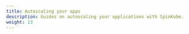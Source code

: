 ```yaml
---
title: Autoscaling your apps
description: Guides on autoscaling your applications with SpinKube.
weight: 13
---
```

